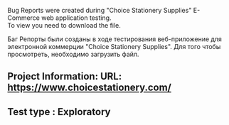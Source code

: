 Bug Reports were created during "Choice Stationery Supplies" E-Commerce web application testing.  
To view you need to download the file.

Баг Репорты  были созданы в ходе тестирования веб-приложение для электронной коммерции "Choice Stationery Supplies". 
Для того чтобы просмотреть, необходимо загрузить файл.

## Project Information: URL: https://www.choicestationery.com/

## Test type : Exploratory
